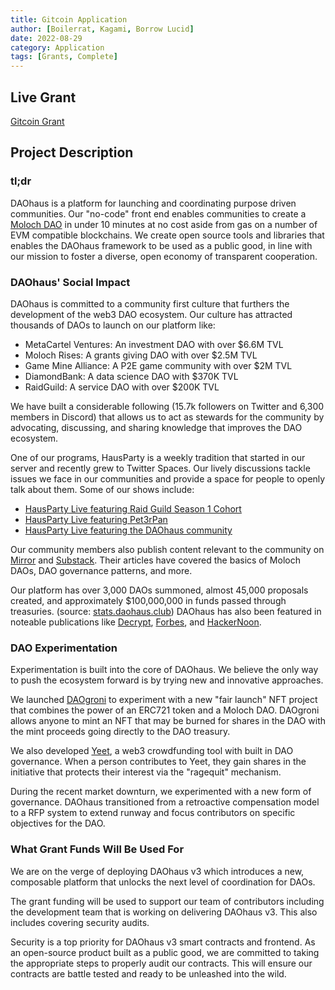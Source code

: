```yaml
---
title: Gitcoin Application
author: [Boilerrat, Kagami, Borrow Lucid]
date: 2022-08-29
category: Application
tags: [Grants, Complete]
---
```


## Live Grant
[Gitcoin Grant](https://gitcoin.co/grants/7289/daohaus)

## Project Description

### tl;dr
DAOhaus is a platform for launching and coordinating purpose driven communities. Our "no-code" front end enables communities to create a [Moloch DAO](https://molochdao.com/docs/introduction/wtf-is-moloch/) in under 10 minutes at no cost aside from gas on a number of EVM compatible blockchains. We create open source tools and libraries that enables the DAOhaus framework to be used as a public good, in line with our mission to foster a diverse, open economy of transparent cooperation. 



### DAOhaus' Social Impact
DAOhaus is committed to a community first culture that furthers the development of the web3 DAO ecosystem. Our culture has attracted thousands of DAOs to launch on our platform like: 
* MetaCartel Ventures: An investment DAO with over $6.6M TVL 
* Moloch Rises: A grants giving DAO with over $2.5M TVL 
* Game Mine Alliance: A P2E game community with over $2M TVL 
* DiamondBank: A data science DAO with $370K TVL 
* RaidGuild: A service DAO with over $200K TVL 

We have built a considerable following (15.7k followers on Twitter and 6,300 members in Discord) that allows us to act as stewards for the community by advocating, discussing, and sharing knowledge that improves the DAO ecosystem. 

One of our programs, HausParty is a weekly tradition that started in our server and recently grew to Twitter Spaces. Our lively discussions tackle issues we face in our communities and provide a space for people to openly talk about them. Some of our shows include: 
* [HausParty Live featuring Raid Guild Season 1 Cohort](https://www.youtube.com/watch?v=TqbxysgGp9k&feature=youtu.be)
* [HausParty Live featuring Pet3rPan](https://www.youtube.com/watch?v=AigxK-zlTLc)
* [HausParty Live featuring the DAOhaus community](https://www.twitch.tv/videos/1435491600)

Our community members also publish content relevant to the community on [Mirror](https://daohaus.mirror.xyz/) and [Substack](https://daohaus.substack.com/). Their articles have covered the basics of Moloch DAOs, DAO governance patterns, and more. 

Our platform has over 3,000 DAOs summoned, almost 45,000 proposals created, and approximately $100,000,000 in funds passed through treasuries. (source: [stats.daohaus.club](https://stats.daohaus.club/)) DAOhaus has also been featured in noteable publications like [Decrypt](https://decrypt.co/resources/how-to-launch-decentralized-autonomous-organization-dao), [Forbes](https://www.forbes.com/sites/alisonmccauley/2021/11/19/dawn-of-the-dao-what-happens-when-the-crowd-holds-the-power-of-a-corporation/), and [HackerNoon](https://hackernoon.com/everything-you-need-to-know-about-daos-decentralized-autonomous-organizations).


### DAO Experimentation
Experimentation is built into the core of DAOhaus. We believe the only way to push the ecosystem forward is by trying new and innovative approaches.

We launched [DAOgroni](https://daogroni.daohaus.club/) to experiment with a new "fair launch" NFT project that combines the power of an ERC721 token and a Moloch DAO. DAOgroni allows anyone to mint an NFT that may be burned for shares in the DAO with the mint proceeds going directly to the DAO treasury.

We also developed [Yeet](https://yeet.daohaus.club/), a web3 crowdfunding tool with built in DAO governance. When a person contributes to Yeet, they gain shares in the initiative that protects their interest via the "ragequit" mechanism. 

During the recent market downturn, we experimented with a new form of governance. DAOhaus transitioned from a retroactive compensation model to a RFP system to extend runway and focus contributors on specific objectives for the DAO. 


### What Grant Funds Will Be Used For
We are on the verge of deploying DAOhaus v3 which introduces a new, composable platform that unlocks the next level of coordination for DAOs. 

The grant funding will be used to support our team of contributors including the development team that is working on delivering DAOhaus v3. This also includes covering security audits. 

Security is a top priority for DAOhaus v3 smart contracts and frontend. As an open-source product built as a public good, we are committed to taking the appropriate steps to properly audit our contracts. This will ensure our contracts are battle tested and ready to be unleashed into the wild. 

